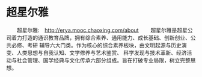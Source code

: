 # 超星尔雅
&emsp;&emsp;超星尔雅:&emsp;http://erya.mooc.chaoxing.com/about
&emsp;&emsp;超星尔雅是超星公司着力打造的通识教育品牌，拥有综合素养、通用能力、成长基础、创新创业、公共必修、考研 辅导六大门类。作为核心的综合素养板块，由文明起源与历史演变、人类思想与自我认知、文学修养与艺术鉴赏、 科学发现与技术革新、经济活动与社会管理、国学经典与文化传承六部分组成。旨在打破专业局限，树立完整思想。 
